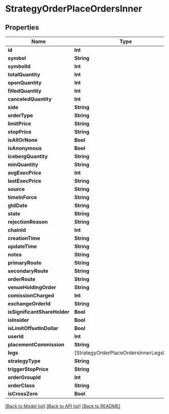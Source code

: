 # StrategyOrderPlaceOrdersInner

## Properties
Name | Type | Description | Notes
------------ | ------------- | ------------- | -------------
**id** | **Int** |  | [optional] 
**symbol** | **String** |  | [optional] 
**symbolId** | **Int** |  | [optional] 
**totalQuantity** | **Int** |  | [optional] 
**openQuantity** | **Int** |  | [optional] 
**filledQuantity** | **Int** |  | [optional] 
**canceledQuantity** | **Int** |  | [optional] 
**side** | **String** |  | [optional] 
**orderType** | **String** |  | [optional] 
**limitPrice** | **String** |  | [optional] 
**stopPrice** | **String** |  | [optional] 
**isAllOrNone** | **Bool** |  | [optional] 
**isAnonymous** | **Bool** |  | [optional] 
**icebergQuantity** | **String** |  | [optional] 
**minQuantity** | **String** |  | [optional] 
**avgExecPrice** | **Int** |  | [optional] 
**lastExecPrice** | **String** |  | [optional] 
**source** | **String** |  | [optional] 
**timeInForce** | **String** |  | [optional] 
**gtdDate** | **String** |  | [optional] 
**state** | **String** |  | [optional] 
**rejectionReason** | **String** |  | [optional] 
**chainId** | **Int** |  | [optional] 
**creationTime** | **String** |  | [optional] 
**updateTime** | **String** |  | [optional] 
**notes** | **String** |  | [optional] 
**primaryRoute** | **String** |  | [optional] 
**secondaryRoute** | **String** |  | [optional] 
**orderRoute** | **String** |  | [optional] 
**venueHoldingOrder** | **String** |  | [optional] 
**comissionCharged** | **Int** |  | [optional] 
**exchangeOrderId** | **String** |  | [optional] 
**isSignificantShareHolder** | **Bool** |  | [optional] 
**isInsider** | **Bool** |  | [optional] 
**isLimitOffsetInDollar** | **Bool** |  | [optional] 
**userId** | **Int** |  | [optional] 
**placementCommission** | **String** |  | [optional] 
**legs** | [StrategyOrderPlaceOrdersInnerLegsInner] |  | [optional] 
**strategyType** | **String** |  | [optional] 
**triggerStopPrice** | **String** |  | [optional] 
**orderGroupId** | **Int** |  | [optional] 
**orderClass** | **String** |  | [optional] 
**isCrossZero** | **Bool** |  | [optional] 

[[Back to Model list]](../README.md#models) [[Back to API list]](../README.md#api-endpoints) [[Back to README]](../README.md)



